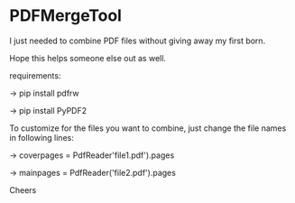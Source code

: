 # PDFMergeTool

I just needed to combine PDF files without giving away my first born.

Hope this helps someone else out as well.

requirements:

 -> pip install pdfrw  
 
 -> pip install PyPDF2


To customize for the files you want to combine, just change the file names in following lines:

-> coverpages = PdfReader'file1.pdf').pages

-> mainpages = PdfReader('file2.pdf').pages

Cheers
